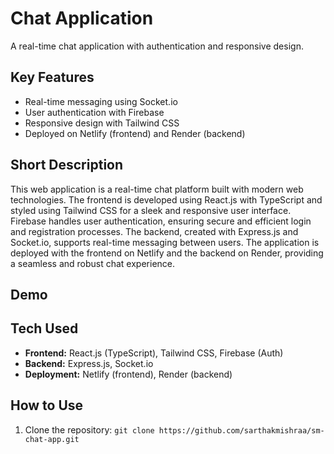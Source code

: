 # Chat Application

A real-time chat application with authentication and responsive design.

## Key Features
- Real-time messaging using Socket.io
- User authentication with Firebase
- Responsive design with Tailwind CSS
- Deployed on Netlify (frontend) and Render (backend)

## Short Description
This web application is a real-time chat platform built with modern web technologies. The frontend is developed using React.js with TypeScript and styled using Tailwind CSS for a sleek and responsive user interface. Firebase handles user authentication, ensuring secure and efficient login and registration processes. The backend, created with Express.js and Socket.io, supports real-time messaging between users. The application is deployed with the frontend on Netlify and the backend on Render, providing a seamless and robust chat experience.

## Demo

## Tech Used
- **Frontend:** React.js (TypeScript), Tailwind CSS, Firebase (Auth)
- **Backend:** Express.js, Socket.io
- **Deployment:** Netlify (frontend), Render (backend)

## How to Use
1. Clone the repository: `git clone https://github.com/sarthakmishraa/sm-chat-app.git`